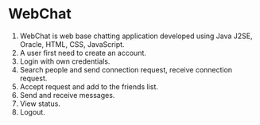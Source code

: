 # WebChat
1) WebChat is web base chatting application developed using Java J2SE, Oracle, HTML, CSS, JavaScript.
2) A user first need to create an account.
3) Login with own credentials.
4) Search people and send connection request, receive connection request.
5) Accept request and add to the friends list.
6) Send and receive messages.
7) View status.
8) Logout.


